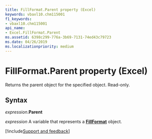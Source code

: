 ```yaml
---
title: FillFormat.Parent property (Excel)
keywords: vbaxl10.chm115001
f1_keywords:
- vbaxl10.chm115001
api_name:
- Excel.FillFormat.Parent
ms.assetid: 6398c299-776a-3b69-7131-74ed43c79723
ms.date: 04/26/2019
ms.localizationpriority: medium
---
```



# FillFormat.Parent property (Excel)

Returns the parent object for the specified object. Read-only.


## Syntax

_expression_.**Parent**

_expression_ A variable that represents a **[FillFormat](Excel.FillFormat.md)** object.




[!include[Support and feedback](~/includes/feedback-boilerplate.md)]